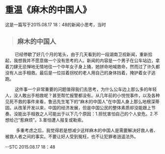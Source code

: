 # 重温《麻木的中国人》
这是一篇写于2015.08.17 18：48的新闻小思考，当时
>## 麻木的中国人
		
&nbsp;&nbsp;&nbsp;&nbsp;&nbsp;&nbsp;&nbsp;&nbsp;已经停歇了好几个月的笔头，由于几天看到的一段湖南卫视新闻，重新拾起，我想我并不愿意做一个没有思考的人。新闻的内容是一个男子在公车站边，拿着刀肆无忌惮地无情地往一个中年女子身上捅，她拼命地喊救命，然而过了许久都没有人出手相救。最后是一位拄着拐杖的老人用自己的身体挡着，掩护着女子逃跑。

&nbsp;&nbsp;&nbsp;&nbsp;&nbsp;&nbsp;&nbsp;&nbsp;这件事一个非常重要的问题值得我们去思考，为什么公车边上那么多的年轻人，没人敢出手相救呢？甚至帮忙报警都没有。从几年前的小悦悦事件，以及各种见死不救的事件来看，鲁迅先生笔下的“麻木的中国人"在中国人身上那么地根深蒂固。从改革开发以来，中国的经济发展，但是中国公民的整体素质却没能跟上节奏。没能出手相救之人可能出于以下几个原因：1.担忧害怕自己的个人安危。2.不想给己“惹麻烦”。3.害怕遭人报复或勒索。

&nbsp;&nbsp;&nbsp;&nbsp;&nbsp;&nbsp;&nbsp;&nbsp; 多重考虑之后，我觉得若是想减少这样麻木的中国人是需要解决好救人者、被救人者之间的事实。不要让好人受到冤枉，也不让犯罪者逍遥法外。

--STC  2015.08.17    18：48
